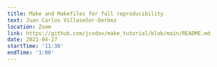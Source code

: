 ```yaml
---
title: Make and Makefiles for full reproducibility
text: Juan Carlos Villaseñor-Derbez
location: Zoom
link: https://github.com/jcvdav/make_tutorial/blob/main/README.md
date: 2021-04-27
startTime: '11:30'
endTime: '1:00'
---
```

